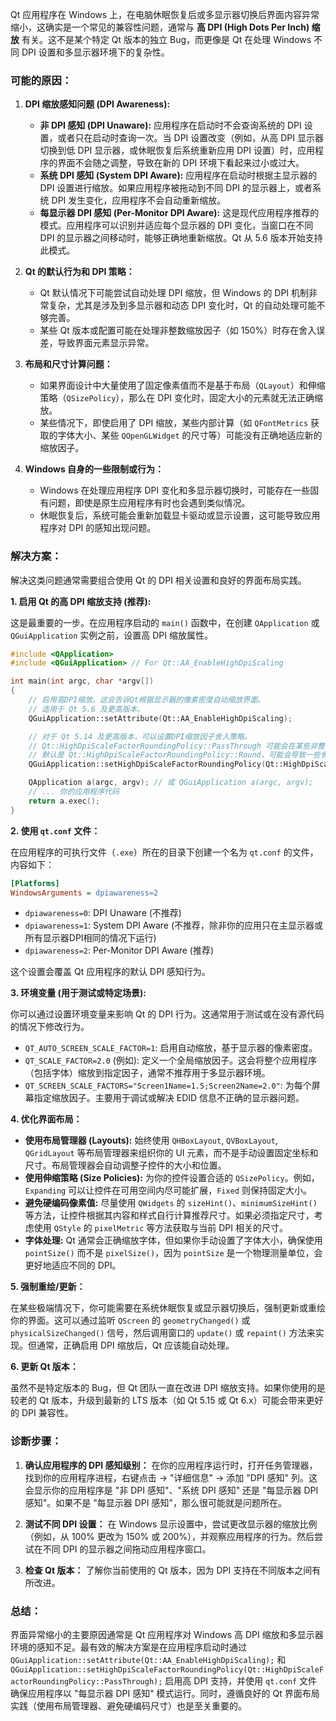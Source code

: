 Qt 应用程序在 Windows 上，在电脑休眠恢复后或多显示器切换后界面内容异常缩小，这确实是一个常见的兼容性问题，通常与 **高 DPI (High Dots Per Inch) 缩放** 有关。这不是某个特定 Qt 版本的独立 Bug，而更像是 Qt 在处理 Windows 不同 DPI 设置和多显示器环境下的复杂性。

### 可能的原因：

1.  **DPI 缩放感知问题 (DPI Awareness):**
    * **非 DPI 感知 (DPI Unaware):** 应用程序在启动时不会查询系统的 DPI 设置，或者只在启动时查询一次。当 DPI 设置改变（例如，从高 DPI 显示器切换到低 DPI 显示器，或休眠恢复后系统重新应用 DPI 设置）时，应用程序的界面不会随之调整，导致在新的 DPI 环境下看起来过小或过大。
    * **系统 DPI 感知 (System DPI Aware):** 应用程序在启动时根据主显示器的 DPI 设置进行缩放。如果应用程序被拖动到不同 DPI 的显示器上，或者系统 DPI 发生变化，应用程序不会自动重新缩放。
    * **每显示器 DPI 感知 (Per-Monitor DPI Aware):** 这是现代应用程序推荐的模式。应用程序可以识别并适应每个显示器的 DPI 变化，当窗口在不同 DPI 的显示器之间移动时，能够正确地重新缩放。Qt 从 5.6 版本开始支持此模式。

2.  **Qt 的默认行为和 DPI 策略：**
    * Qt 默认情况下可能尝试自动处理 DPI 缩放，但 Windows 的 DPI 机制非常复杂，尤其是涉及到多显示器和动态 DPI 变化时，Qt 的自动处理可能不够完善。
    * 某些 Qt 版本或配置可能在处理非整数缩放因子（如 150%）时存在舍入误差，导致界面元素显示异常。

3.  **布局和尺寸计算问题：**
    * 如果界面设计中大量使用了固定像素值而不是基于布局（`QLayout`）和伸缩策略（`QSizePolicy`），那么在 DPI 变化时，固定大小的元素就无法正确缩放。
    * 某些情况下，即使启用了 DPI 缩放，某些内部计算（如 `QFontMetrics` 获取的字体大小、某些 `QOpenGLWidget` 的尺寸等）可能没有正确地适应新的缩放因子。

4.  **Windows 自身的一些限制或行为：**
    * Windows 在处理应用程序 DPI 变化和多显示器切换时，可能存在一些固有问题，即使是原生应用程序有时也会遇到类似情况。
    * 休眠恢复后，系统可能会重新加载显卡驱动或显示设置，这可能导致应用程序对 DPI 的感知出现问题。

### 解决方案：

解决这类问题通常需要组合使用 Qt 的 DPI 相关设置和良好的界面布局实践。

**1. 启用 Qt 的高 DPI 缩放支持 (推荐):**

这是最重要的一步。在应用程序启动的 `main()` 函数中，在创建 `QApplication` 或 `QGuiApplication` 实例之前，设置高 DPI 缩放属性。

```cpp
#include <QApplication>
#include <QGuiApplication> // For Qt::AA_EnableHighDpiScaling

int main(int argc, char *argv[])
{
    // 启用高DPI缩放。这会告诉Qt根据显示器的像素密度自动缩放界面。
    // 适用于 Qt 5.6 及更高版本。
    QGuiApplication::setAttribute(Qt::AA_EnableHighDpiScaling);

    // 对于 Qt 5.14 及更高版本，可以设置DPI缩放因子舍入策略。
    // Qt::HighDpiScaleFactorRoundingPolicy::PassThrough 可能会在某些非整数缩放因子下改善显示效果。
    // 默认是 Qt::HighDpiScaleFactorRoundingPolicy::Round，可能会导致一些舍入问题。
    QGuiApplication::setHighDpiScaleFactorRoundingPolicy(Qt::HighDpiScaleFactorRoundingPolicy::PassThrough);

    QApplication a(argc, argv); // 或 QGuiApplication a(argc, argv);
    // ... 你的应用程序代码
    return a.exec();
}
```

**2. 使用 `qt.conf` 文件：**

在应用程序的可执行文件（`.exe`）所在的目录下创建一个名为 `qt.conf` 的文件，内容如下：

```ini
[Platforms]
WindowsArguments = dpiawareness=2
```

* `dpiawareness=0`: DPI Unaware (不推荐)
* `dpiawareness=1`: System DPI Aware (不推荐，除非你的应用只在主显示器或所有显示器DPI相同的情况下运行)
* `dpiawareness=2`: Per-Monitor DPI Aware (推荐)

这个设置会覆盖 Qt 应用程序的默认 DPI 感知行为。

**3. 环境变量 (用于测试或特定场景):**

你可以通过设置环境变量来影响 Qt 的 DPI 行为。这通常用于测试或在没有源代码的情况下修改行为。

* `QT_AUTO_SCREEN_SCALE_FACTOR=1`: 启用自动缩放，基于显示器的像素密度。
* `QT_SCALE_FACTOR=2.0` (例如): 定义一个全局缩放因子。这会将整个应用程序（包括字体）缩放到指定因子，通常不推荐用于多显示器环境。
* `QT_SCREEN_SCALE_FACTORS="Screen1Name=1.5;Screen2Name=2.0"`: 为每个屏幕指定缩放因子。主要用于调试或解决 EDID 信息不正确的显示器问题。

**4. 优化界面布局：**

* **使用布局管理器 (Layouts):** 始终使用 `QHBoxLayout`, `QVBoxLayout`, `QGridLayout` 等布局管理器来组织你的 UI 元素，而不是手动设置固定坐标和尺寸。布局管理器会自动调整子控件的大小和位置。
* **使用伸缩策略 (Size Policies):** 为你的控件设置合适的 `QSizePolicy`。例如，`Expanding` 可以让控件在可用空间内尽可能扩展，`Fixed` 则保持固定大小。
* **避免硬编码像素值:** 尽量使用 `QWidgets` 的 `sizeHint()`、`minimumSizeHint()` 等方法，让控件根据其内容和样式自行计算推荐尺寸。如果必须指定尺寸，考虑使用 `QStyle` 的 `pixelMetric` 等方法获取与当前 DPI 相关的尺寸。
* **字体处理:** Qt 通常会正确缩放字体，但如果你手动设置了字体大小，确保使用 `pointSize()` 而不是 `pixelSize()`，因为 `pointSize` 是一个物理测量单位，会更好地适应不同的 DPI。

**5. 强制重绘/更新：**

在某些极端情况下，你可能需要在系统休眠恢复或显示器切换后，强制更新或重绘你的界面。这可以通过监听 `QScreen` 的 `geometryChanged()` 或 `physicalSizeChanged()` 信号，然后调用窗口的 `update()` 或 `repaint()` 方法来实现。但通常，正确启用 DPI 缩放后，Qt 应该能自动处理。

**6. 更新 Qt 版本：**

虽然不是特定版本的 Bug，但 Qt 团队一直在改进 DPI 缩放支持。如果你使用的是较老的 Qt 版本，升级到最新的 LTS 版本（如 Qt 5.15 或 Qt 6.x）可能会带来更好的 DPI 兼容性。

### 诊断步骤：

1.  **确认应用程序的 DPI 感知级别：**
    在你的应用程序运行时，打开任务管理器，找到你的应用程序进程，右键点击 -> "详细信息" -> 添加 "DPI 感知" 列。这会显示你的应用程序是 "非 DPI 感知"、"系统 DPI 感知" 还是 "每显示器 DPI 感知"。如果不是 "每显示器 DPI 感知"，那么很可能就是问题所在。

2.  **测试不同 DPI 设置：**
    在 Windows 显示设置中，尝试更改显示器的缩放比例（例如，从 100% 更改为 150% 或 200%），并观察应用程序的行为。然后尝试在不同 DPI 的显示器之间拖动应用程序窗口。

3.  **检查 Qt 版本：**
    了解你当前使用的 Qt 版本，因为 DPI 支持在不同版本之间有所改进。

### 总结：

界面异常缩小的主要原因通常是 Qt 应用程序对 Windows 高 DPI 缩放和多显示器环境的感知不足。最有效的解决方案是在应用程序启动时通过 `QGuiApplication::setAttribute(Qt::AA_EnableHighDpiScaling);` 和 `QGuiApplication::setHighDpiScaleFactorRoundingPolicy(Qt::HighDpiScaleFactorRoundingPolicy::PassThrough);` 启用高 DPI 支持，并使用 `qt.conf` 文件确保应用程序以 "每显示器 DPI 感知" 模式运行。同时，遵循良好的 Qt 界面布局实践（使用布局管理器、避免硬编码尺寸）也是至关重要的。
